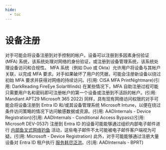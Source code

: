 ```yaml
---
hide:
  - toc
---
```


# 设备注册

对手可能会将设备注册到对手控制的帐户。设备可以注册到多因素身份验证 (MFA) 系统，该系统处理对网络的身份验证，或注册到设备管理系统，该系统处理设备访问和合规性。  MFA 系统（例如 Duo 或 Okta）允许用户将设备与其帐户关联，以完成 MFA 要求。对手如果破坏了用户的凭据，可能会注册新设备以绕过初始 MFA 要求并获得对网络的持续访问。(引用: CISA MFA PrintNightmare)(引用: DarkReading FireEye SolarWinds) 在某些情况下，MFA 自助注册过程可能只需要用户名和密码即可注册帐户的第一个设备或注册到不活跃的帐户。(引用: Mandiant APT29 Microsoft 365 2022)  同样，具有现有网络访问权限的对手可能会将设备注册到 Entra ID 和/或其设备管理系统 Microsoft Intune，以便在绕过条件访问策略的情况下访问敏感数据或资源。(引用: AADInternals - Device Registration)(引用: AADInternals - Conditional Access Bypass)(引用: Microsoft DEV-0537)   注册到 Entra ID 的设备可能能够通过组织内部电子邮件进行 [内部鱼叉式网络钓鱼](https://attack.mitre.org/techniques/T1534) 活动，这些电子邮件不太可能被电子邮件客户端视为可疑。(引用: Microsoft - Device Registration) 此外，对手可能能够通过注册大量设备对 Entra ID 租户执行 [服务耗尽泛洪](https://attack.mitre.org/techniques/T1499/002)。(引用: AADInternals - BPRT)
